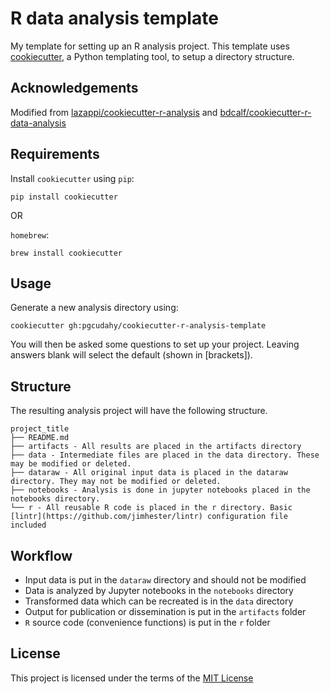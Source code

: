 R data analysis template
========================

My template for setting up an R analysis project. This template uses
[cookiecutter](https://github.com/audreyr/cookiecutter), a Python templating
tool, to setup a directory structure.

Acknowledgements
----------------
Modified from [lazappi/cookiecutter-r-analysis](https://github.com/lazappi/cookiecutter-r-analysis) and [bdcalf/cookiecutter-r-data-analysis](https://github.com/bdcaf/cookiecutter-r-data-analysis)

Requirements
------------

Install `cookiecutter` using `pip`:

```
pip install cookiecutter
```

OR

`homebrew`:

```
brew install cookiecutter
```

Usage
-----

Generate a new analysis directory using:

```
cookiecutter gh:pgcudahy/cookiecutter-r-analysis-template
```

You will then be asked some questions to set up your project. Leaving answers
blank will select the default (shown in [brackets]).

Structure
----------

The resulting analysis project will have the following structure.

```
project_title
├── README.md
├── artifacts - All results are placed in the artifacts directory
├── data - Intermediate files are placed in the data directory. These may be modified or deleted.
├── dataraw - All original input data is placed in the dataraw directory. They may not be modified or deleted. 
├── notebooks - Analysis is done in jupyter notebooks placed in the notebooks directory.
└── r - All reusable R code is placed in the r directory. Basic [lintr](https://github.com/jimhester/lintr) configuration file included

```

Workflow
----------

 + Input data is put in the `dataraw` directory and should not be modified
 + Data is analyzed by Jupyter notebooks in the `notebooks` directory
 + Transformed data which can be recreated is in the `data` directory
 + Output for publication or dissemination is put in the `artifacts` folder
 + `R` source code (convenience functions) is put in the `r` folder

License
-------

This project is licensed under the terms of the [MIT License](/LICENSE)
